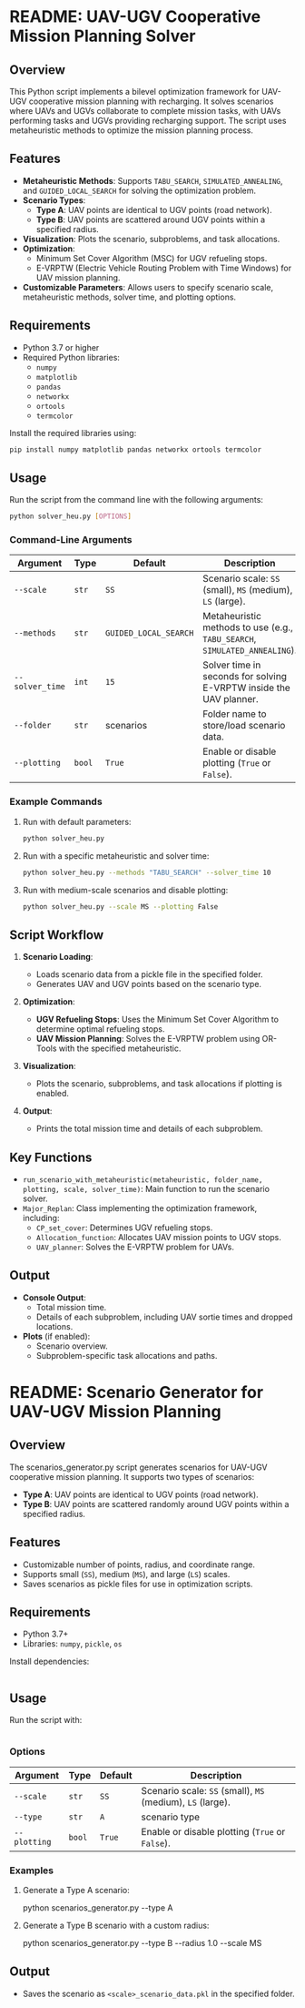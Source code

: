 #
# README: UAV-UGV Cooperative Mission Planning Solver

## Overview
This Python script implements a bilevel optimization framework for UAV-UGV cooperative mission planning with recharging. It solves scenarios where UAVs and UGVs collaborate to complete mission tasks, with UAVs performing tasks and UGVs providing recharging support. The script uses metaheuristic methods to optimize the mission planning process.

## Features
- **Metaheuristic Methods**: Supports `TABU_SEARCH`, `SIMULATED_ANNEALING`, and `GUIDED_LOCAL_SEARCH` for solving the optimization problem.
- **Scenario Types**:
  - **Type A**: UAV points are identical to UGV points (road network).
  - **Type B**: UAV points are scattered around UGV points within a specified radius.
- **Visualization**: Plots the scenario, subproblems, and task allocations.
- **Optimization**:
  - Minimum Set Cover Algorithm (MSC) for UGV refueling stops.
  - E-VRPTW (Electric Vehicle Routing Problem with Time Windows) for UAV mission planning.
- **Customizable Parameters**: Allows users to specify scenario scale, metaheuristic methods, solver time, and plotting options.

## Requirements
- Python 3.7 or higher
- Required Python libraries:
  - `numpy`
  - `matplotlib`
  - `pandas`
  - `networkx`
  - `ortools`
  - `termcolor`

Install the required libraries using:
```bash
pip install numpy matplotlib pandas networkx ortools termcolor
```

## Usage
Run the script from the command line with the following arguments:

```bash
python solver_heu.py [OPTIONS]
```

### Command-Line Arguments
| Argument         | Type    | Default               | Description                                                                 |
|-------------------|---------|-----------------------|-----------------------------------------------------------------------------|
| `--scale`         | `str`   | `SS`                 | Scenario scale: `SS` (small), `MS` (medium), `LS` (large).                 |
| `--methods`       | `str`   | `GUIDED_LOCAL_SEARCH` | Metaheuristic methods to use (e.g., `TABU_SEARCH`, `SIMULATED_ANNEALING`). |
| `--solver_time`   | `int`   | `15`                 | Solver time in seconds for solving E-VRPTW inside the UAV planner.         |
| `--folder`        | `str`   | scenarios          | Folder name to store/load scenario data.                                   |
| `--plotting`      | `bool`  | `True`               | Enable or disable plotting (`True` or `False`).                            |

### Example Commands
1. Run with default parameters:
   ```bash
   python solver_heu.py
   ```

2. Run with a specific metaheuristic and solver time:
   ```bash
   python solver_heu.py --methods "TABU_SEARCH" --solver_time 10
   ```

3. Run with medium-scale scenarios and disable plotting:
   ```bash
   python solver_heu.py --scale MS --plotting False
   ```

## Script Workflow
1. **Scenario Loading**:
   - Loads scenario data from a pickle file in the specified folder.
   - Generates UAV and UGV points based on the scenario type.

2. **Optimization**:
   - **UGV Refueling Stops**: Uses the Minimum Set Cover Algorithm to determine optimal refueling stops.
   - **UAV Mission Planning**: Solves the E-VRPTW problem using OR-Tools with the specified metaheuristic.

3. **Visualization**:
   - Plots the scenario, subproblems, and task allocations if plotting is enabled.

4. **Output**:
   - Prints the total mission time and details of each subproblem.

## Key Functions
- `run_scenario_with_metaheuristic(metaheuristic, folder_name, plotting, scale, solver_time)`: Main function to run the scenario solver.
- `Major_Replan`: Class implementing the optimization framework, including:
  - `CP_set_cover`: Determines UGV refueling stops.
  - `Allocation_function`: Allocates UAV mission points to UGV stops.
  - `UAV_planner`: Solves the E-VRPTW problem for UAVs.

## Output
- **Console Output**:
  - Total mission time.
  - Details of each subproblem, including UAV sortie times and dropped locations.
- **Plots** (if enabled):
  - Scenario overview.
  - Subproblem-specific task allocations and paths.









# 
# README: Scenario Generator for UAV-UGV Mission Planning

## Overview

The  scenarios_generator.py  script generates scenarios for UAV-UGV cooperative mission planning. It supports two types of scenarios:

-   **Type A**: UAV points are identical to UGV points (road network).
-   **Type B**: UAV points are scattered randomly around UGV points within a specified radius.

## Features

-   Customizable number of points, radius, and coordinate range.
-   Supports small (`SS`), medium (`MS`), and large (`LS`) scales.
-   Saves scenarios as pickle files for use in optimization scripts.

## Requirements

-   Python 3.7+
-   Libraries:  `numpy`,  `pickle`,  `os`

Install dependencies:

```bash pip  install  numpy
```

## Usage

Run the script with:

``` python  scenarios_generator.py  [OPTIONS]
```

### Options

| Argument         | Type    | Default               | Description                                                                 |
|-------------------|---------|-----------------------|-----------------------------------------------------------------------------|
| `--scale`         | `str`   | `SS`                 | Scenario scale: `SS` (small), `MS` (medium), `LS` (large).                 |
| `--type`          | `str`   | `A`                  | scenario type  |                                |
| `--plotting`      | `bool`  | `True`               | Enable or disable plotting (`True` or `False`).     



### Examples

1.  Generate a Type A scenario:
    
    python  scenarios_generator.py  --type  A
    
2.  Generate a Type B scenario with a custom radius:
    
    python  scenarios_generator.py  --type  B  --radius  1.0  --scale  MS
    

## Output

-   Saves the scenario as  `<scale>_scenario_data.pkl`  in the specified folder.